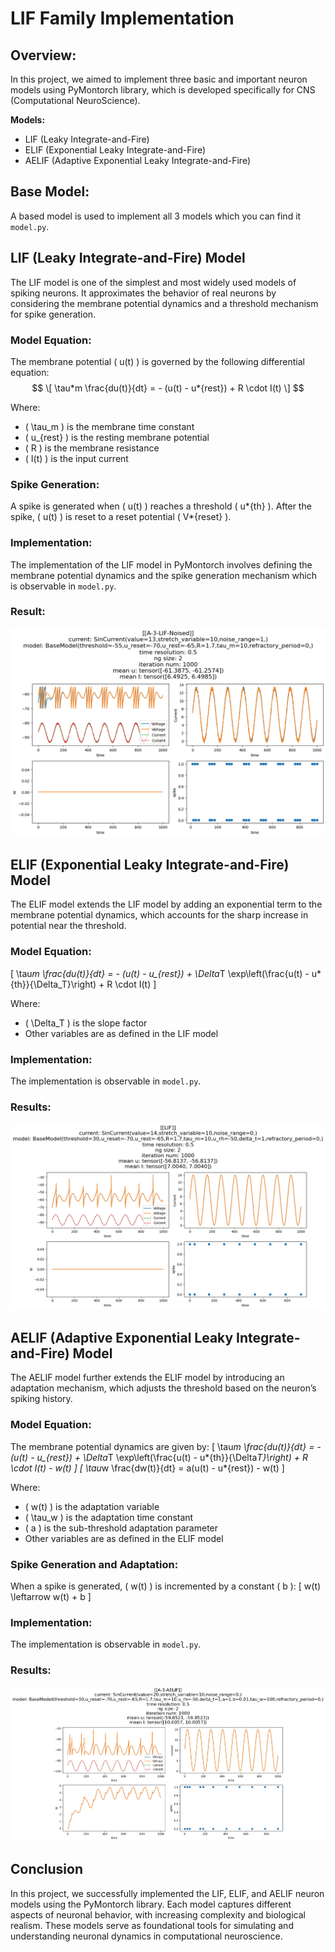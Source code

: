 # LIF Family Implementation

## Overview:

In this project, we aimed to implement three basic and important neuron models using PyMontorch library, which is developed specifically for CNS (Computational NeuroScience).

**Models:**

- LIF (Leaky Integrate-and-Fire)
- ELIF (Exponential Leaky Integrate-and-Fire)
- AELIF (Adaptive Exponential Leaky Integrate-and-Fire)

## Base Model:

A based model is used to implement all 3 models which you can find it `model.py`.

## LIF (Leaky Integrate-and-Fire) Model

The LIF model is one of the simplest and most widely used models of spiking neurons. It approximates the behavior of real neurons by considering the membrane potential dynamics and a threshold mechanism for spike generation.

### Model Equation:

The membrane potential \( u(t) \) is governed by the following differential equation:
$$ \[ \tau*m \frac{du(t)}{dt} = - (u(t) - u*{rest}) + R \cdot I(t) \] $$

Where:

- \( \tau_m \) is the membrane time constant
- \( u\_{rest} \) is the resting membrane potential
- \( R \) is the membrane resistance
- \( I(t) \) is the input current

### Spike Generation:

A spike is generated when \( u(t) \) reaches a threshold \( u*{th} \). After the spike, \( u(t) \) is reset to a reset potential \( V*{reset} \).

### Implementation:

The implementation of the LIF model in PyMontorch involves defining the membrane potential dynamics and the spike generation mechanism which is observable in `model.py`.

### Result:

![LIF](./someResults/LIF.png)

## ELIF (Exponential Leaky Integrate-and-Fire) Model

The ELIF model extends the LIF model by adding an exponential term to the membrane potential dynamics, which accounts for the sharp increase in potential near the threshold.

### Model Equation:

\[ \tau*m \frac{du(t)}{dt} = - (u(t) - u\_{rest}) + \Delta*T \exp\left(\frac{u(t) - u\*{th}}{\Delta_T}\right) + R \cdot I(t) \]

Where:

- \( \Delta_T \) is the slope factor
- Other variables are as defined in the LIF model

### Implementation:

The implementation is observable in `model.py`.

### Results:

![ELIF](./someResults/ELIF.png)

## AELIF (Adaptive Exponential Leaky Integrate-and-Fire) Model

The AELIF model further extends the ELIF model by introducing an adaptation mechanism, which adjusts the threshold based on the neuron’s spiking history.

### Model Equation:

The membrane potential dynamics are given by:
\[ \tau*m \frac{du(t)}{dt} = - (u(t) - u\_{rest}) + \Delta*T \exp\left(\frac{u(t) - u*{th}}{\Delta*T}\right) + R \cdot I(t) - w(t) \]
\[ \tau*w \frac{dw(t)}{dt} = a(u(t) - u*{rest}) - w(t) \]

Where:

- \( w(t) \) is the adaptation variable
- \( \tau_w \) is the adaptation time constant
- \( a \) is the sub-threshold adaptation parameter
- Other variables are as defined in the ELIF model

### Spike Generation and Adaptation:

When a spike is generated, \( w(t) \) is incremented by a constant \( b \):
\[ w(t) \leftarrow w(t) + b \]

### Implementation:

The implementation is observable in `model.py`.

### Results:

![AELIF](./someResults/AELIF.png)

## Conclusion

In this project, we successfully implemented the LIF, ELIF, and AELIF neuron models using the PyMontorch library. Each model captures different aspects of neuronal behavior, with increasing complexity and biological realism. These models serve as foundational tools for simulating and understanding neuronal dynamics in computational neuroscience.
